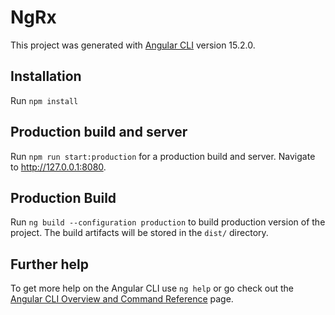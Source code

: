 # NgRx

This project was generated with [Angular CLI](https://github.com/angular/angular-cli) version 15.2.0.


## Installation
Run `npm install`

## Production build and server

Run `npm run start:production` for a production build and server. Navigate to http://127.0.0.1:8080.

## Production Build

Run `ng build --configuration production` to build production version of the project. The build artifacts will be stored in the `dist/` directory.

## Further help

To get more help on the Angular CLI use `ng help` or go check out the [Angular CLI Overview and Command Reference](https://angular.io/cli) page.
